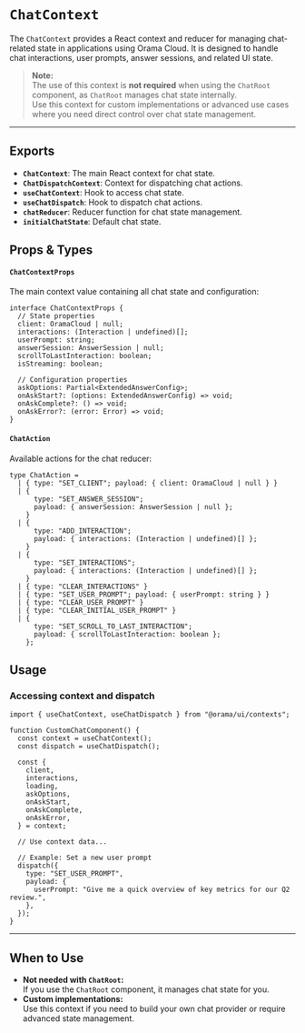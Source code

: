 # `ChatContext`

The `ChatContext` provides a React context and reducer for managing chat-related state in applications using Orama Cloud. It is designed to handle chat interactions, user prompts, answer sessions, and related UI state.

> **Note:**  
> The use of this context is **not required** when using the `ChatRoot` component, as `ChatRoot` manages chat state internally.  
> Use this context for custom implementations or advanced use cases where you need direct control over chat state management.

---

## Exports

- **`ChatContext`**: The main React context for chat state.
- **`ChatDispatchContext`**: Context for dispatching chat actions.
- **`useChatContext`**: Hook to access chat state.
- **`useChatDispatch`**: Hook to dispatch chat actions.
- **`chatReducer`**: Reducer function for chat state management.
- **`initialChatState`**: Default chat state.

## Props & Types

#### `ChatContextProps`

The main context value containing all chat state and configuration:

```tsx
interface ChatContextProps {
  // State properties
  client: OramaCloud | null;
  interactions: (Interaction | undefined)[];
  userPrompt: string;
  answerSession: AnswerSession | null;
  scrollToLastInteraction: boolean;
  isStreaming: boolean;

  // Configuration properties
  askOptions: Partial<ExtendedAnswerConfig>;
  onAskStart?: (options: ExtendedAnswerConfig) => void;
  onAskComplete?: () => void;
  onAskError?: (error: Error) => void;
}
```

#### `ChatAction`

Available actions for the chat reducer:

```tsx
type ChatAction =
  | { type: "SET_CLIENT"; payload: { client: OramaCloud | null } }
  | {
      type: "SET_ANSWER_SESSION";
      payload: { answerSession: AnswerSession | null };
    }
  | {
      type: "ADD_INTERACTION";
      payload: { interactions: (Interaction | undefined)[] };
    }
  | {
      type: "SET_INTERACTIONS";
      payload: { interactions: (Interaction | undefined)[] };
    }
  | { type: "CLEAR_INTERACTIONS" }
  | { type: "SET_USER_PROMPT"; payload: { userPrompt: string } }
  | { type: "CLEAR_USER_PROMPT" }
  | { type: "CLEAR_INITIAL_USER_PROMPT" }
  | {
      type: "SET_SCROLL_TO_LAST_INTERACTION";
      payload: { scrollToLastInteraction: boolean };
    };
```

## Usage

### Accessing context and dispatch

```tsx
import { useChatContext, useChatDispatch } from "@orama/ui/contexts";

function CustomChatComponent() {
  const context = useChatContext();
  const dispatch = useChatDispatch();

  const {
    client,
    interactions,
    loading,
    askOptions,
    onAskStart,
    onAskComplete,
    onAskError,
  } = context;

  // Use context data...

  // Example: Set a new user prompt
  dispatch({
    type: "SET_USER_PROMPT",
    payload: {
      userPrompt: "Give me a quick overview of key metrics for our Q2 review.",
    },
  });
}
```

---

## When to Use

- **Not needed with `ChatRoot`:**  
  If you use the `ChatRoot` component, it manages chat state for you.
- **Custom implementations:**  
  Use this context if you need to build your own chat provider or require advanced state management.
